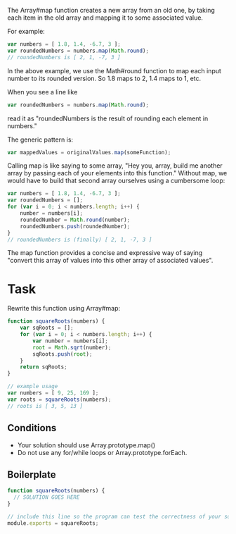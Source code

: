 The Array#map function creates a new array from an old one, by taking each item in the old array and mapping it to some associated value.

For example:
```js
var numbers = [ 1.8, 1.4, -6.7, 3 ];
var roundedNumbers = numbers.map(Math.round); 
// roundedNumbers is [ 2, 1, -7, 3 ]
```

In the above example, we use the Math#round function to map each input number to its rounded version. So 1.8 maps to 2, 1.4 maps to 1, etc.

When you see a line like
```js
var roundedNumbers = numbers.map(Math.round); 
```
read it as "roundedNumbers is the result of rounding each element in numbers."

The generic pattern is:
```js
var mappedValues = originalValues.map(someFunction);
```

Calling map is like saying to some array, "Hey you, array, build me another array by passing each of your elements into this function." Without map, we would have to build that second array ourselves using a cumbersome loop:
```js
var numbers = [ 1.8, 1.4, -6.7, 3 ];
var roundedNumbers = [];
for (var i = 0; i < numbers.length; i++) {
	number = numbers[i];
	roundedNumber = Math.round(number);
	roundedNumbers.push(roundedNumber);
}
// roundedNumbers is (finally) [ 2, 1, -7, 3 ]
```

The map function provides a concise and expressive way of saying "convert this array of values into this other array of associated values". 

# Task
Rewrite this function using Array#map:
```js
function squareRoots(numbers) {
	var sqRoots = [];
  	for (var i = 0; i < numbers.length; i++) {
		var number = numbers[i];
		root = Math.sqrt(number);
		sqRoots.push(root);
  	}
	return sqRoots;
}

// example usage
var numbers = [ 9, 25, 169 ];
var roots = squareRoots(numbers);
// roots is [ 3, 5, 13 ]
```

## Conditions

  * Your solution should use Array.prototype.map()
  * Do not use any for/while loops or Array.prototype.forEach.


## Boilerplate

```js
function squareRoots(numbers) {
  // SOLUTION GOES HERE
}

// include this line so the program can test the correctness of your solution
module.exports = squareRoots;
```
